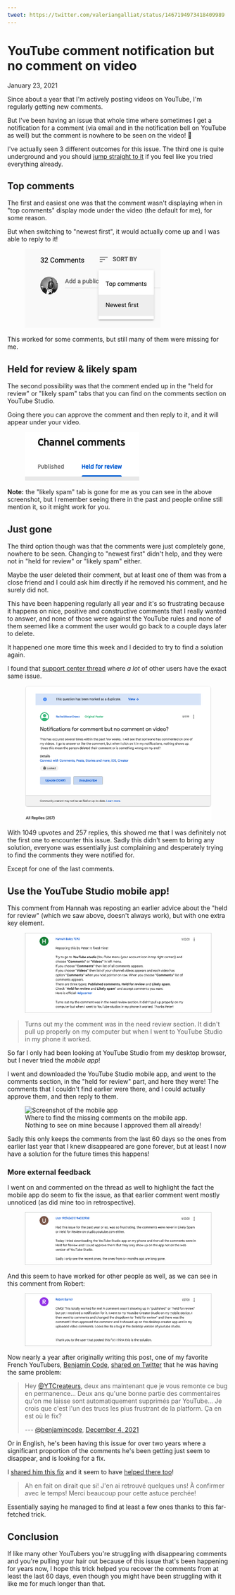 ```yaml
---
tweet: https://twitter.com/valeriangalliat/status/1467194973418409989
---
```


# YouTube comment notification but no comment on video
January 23, 2021

Since about a year that I'm actively posting videos on YouTube, I'm
regularly getting new comments.

But I've been having an issue that whole time where sometimes I get a
notification for a comment (via email and in the notification bell on
YouTube as well) but the comment is nowhere to be seen on the video! 🤔

I've actually seen 3 different outcomes for this issue. The third one is
quite underground and you should [jump straight to it](#use-the-youtube-studio-mobile-app)
if you feel like you tried everything already.

## Top comments

The first and easiest one was that the comment wasn't displaying when in
"top comments" display mode under the video (the default for me), for
some reason.

But when switching to "newest first", it would actually come up and I
was able to reply to it!

<figure class="center">
  <img alt="Newest first" src="../../img/2021/01/youtube-missing-comments/newest-first.png">
</figure>

This worked for some comments, but still many of them were missing for
me.

## Held for review & likely spam

The second possibility was that the comment ended up in the "held for
review" or "likely spam" tabs that you can find on the comments section
on YouTube Studio.

Going there you can approve the comment and then reply to it, and it
will appear under your video.

<figure class="center">
  <img alt="Held for review" src="../../img/2021/01/youtube-missing-comments/held-for-review.png">
</figure>

<div class="note">

**Note:** the "likely spam" tab is gone for me as you can see in the
above screenshot, but I remember seeing there in the past and people
online still mention it, so it might work for you.

</div>

## Just gone

The third option though was that the comments were just completely gone,
nowhere to be seen. Changing to "newest first" didn't help, and they
were not in "held for review" or "likely spam" either.

Maybe the user deleted their comment, but at least one of them was from
a close friend and I could ask him directly if he removed his comment,
and he surely did not.

This have been happening regularly all year and it's so frustrating
because it happens on nice, positive and constructive comments that I
really wanted to answer, and none of those were against the YouTube
rules and none of them seemed like a comment the user would go back to a
couple days later to delete.

It happened one more time this week and I decided to try to find a
solution again.

I found that [support center thread](https://support.google.com/youtube/thread/5258442)
where *a lot* of other users have the exact same issue.

<figure class="center">
  <img alt="Original message of the thread reporting the issue" src="../../img/2021/01/youtube-missing-comments/original-post.png">
</figure>

With 1049 upvotes and 257 replies, this showed me that I was definitely
not the first one to encounter this issue. Sadly this didn't seem to
bring any solution, everyone was essentially just complaining and
desperately trying to find the comments they were notified for.

Except for one of the last comments.

## Use the YouTube Studio mobile app!

This comment from Hannah was reposting an earlier advice about the "held
for review" (which we saw above, doesn't always work), but with one
extra key element.

<figure class="center">
  <a href="https://support.google.com/youtube/thread/5258442/notifications-for-comment-but-no-comment-on-video?hl=en&msgid=94679046">
    <img alt="Screenshot of a comment suggesting to use the mobile app" src="../../img/2021/01/youtube-missing-comments/comment-1.png">
  </a>
</figure>

> Turns out my the comment was in the need review section. It didn't
> pull up properly on my computer but when I went to YouTube Studio in
> my phone it worked.

So far I only had been looking at YouTube Studio from my desktop
browser, but I never tried the *mobile app*!

I went and downloaded the YouTube Studio mobile app, and went to the
comments section, in the "held for review" part, and here they were! The
comments that I couldn't find earlier were there, and I could actually
approve them, and then reply to them.

<figure class="center">
  <img alt="Screenshot of the mobile app" srcset="../../img/2021/01/youtube-missing-comments/youtube-studio-mobile.jpg 3x">
  <figcaption>Where to find the missing comments on the mobile app.<br>Nothing to see on mine because I approved them all already!</figcaption>
</figure>

Sadly this only keeps the comments from the last 60 days so the ones
from earlier last year that I knew disappeared are gone forever, but at
least I now have a solution for the future times this happens!

### More external feedback

I went on and commented on the thread as well to highlight the fact the
mobile app do seem to fix the issue, as that earlier comment went mostly
unnoticed (as did mine too in retrospective).

<figure class="center">
  <a href="https://support.google.com/youtube/thread/5258442/notifications-for-comment-but-no-comment-on-video?hl=en&msgid=94775550">
    <img alt="Screenshot of my comment confirming the mobile app shows the missing comments" src="../../img/2021/01/youtube-missing-comments/comment-2.png">
  </a>
</figure>

And this seem to have worked for other people as well, as we can see in
this comment from Robert:

<figure class="center">
  <a href="https://support.google.com/youtube/thread/5258442/notifications-for-comment-but-no-comment-on-video?hl=en&msgid=95318312">
    <img alt="Screenshot of a newer comment confirming the mobile app worked too" src="../../img/2021/01/youtube-missing-comments/comment-3.png">
  </a>
</figure>

Now nearly a year after originally writing this post, one of my favorite
French YouTubers, [Benjamin Code](https://www.youtube.com/BenjaminCode),
[shared on Twitter](https://twitter.com/benjamincode/status/1467193704482021381)
that he was having the same problem:

> Hey [@YTCreateurs](https://twitter.com/YTCreateurs), deux ans
> maintenant que je vous remonte ce bug en permanence... Deux ans qu'une
> bonne partie des commentaires qu'on me laisse sont automatiquement
> supprimés par YouTube... Je crois que c'est l'un des trucs les plus
> frustrant de la platform. Ça en est où le fix?
>
> --- [@benjamincode](https://twitter.com/benjamincode), [December 4, 2021](https://twitter.com/benjamincode/status/1467193704482021381)

Or in English, he's been having this issue for over two years where a
significant proportion of the comments he's been getting just seem to
disappear, and is looking for a fix.

I [shared him this fix](https://twitter.com/valeriangalliat/status/1467194973418409989)
and it seem to have [helped there too](https://twitter.com/benjamincode/status/1467201980309417993)!

> Ah en fait on dirait que si! J'en ai retrouvé quelques uns! À
> confirmer avec le temps! Merci beaucoup pour cette astuce perchée!

Essentially saying he managed to find at least a few ones thanks to this
far-fetched trick.

## Conclusion

If like many other YouTubers you're struggling with disappearing
comments and you're pulling your hair out because of this issue that's
been happening for years now, I hope this trick helped you recover the
comments from at least the last 60 days, even though you might have been
struggling with it like me for much longer than that.
